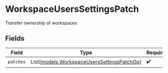 # WorkspaceUsersSettingsPatch

Transfer ownership of workspaces


## Fields

| Field                                                                                    | Type                                                                                     | Required                                                                                 | Description                                                                              |
| ---------------------------------------------------------------------------------------- | ---------------------------------------------------------------------------------------- | ---------------------------------------------------------------------------------------- | ---------------------------------------------------------------------------------------- |
| `patches`                                                                                | List[[models.WorkspaceUsersSettingsPatchOp](../models/workspaceuserssettingspatchop.md)] | :heavy_check_mark:                                                                       | N/A                                                                                      |